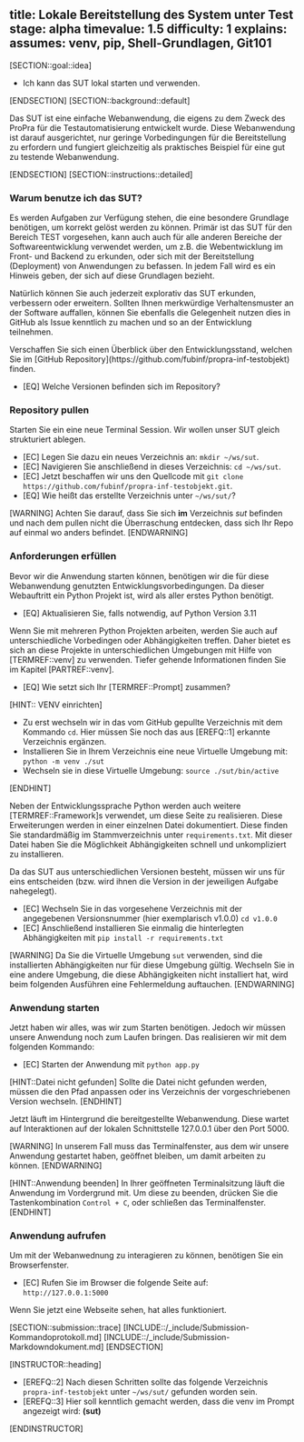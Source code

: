 title: Lokale Bereitstellung des System unter Test
stage: alpha
timevalue: 1.5
difficulty: 1
explains:
assumes: venv, pip, Shell-Grundlagen, Git101
---

[SECTION::goal::idea]

- Ich kann das SUT lokal starten und verwenden.

[ENDSECTION]
[SECTION::background::default]

Das SUT ist eine einfache Webanwendung, die eigens zu dem Zweck des ProPra für die
Testautomatisierung entwickelt wurde. Diese Webanwendung ist darauf ausgerichtet, nur geringe
Vorbedingungen für die Bereitstellung zu erfordern und fungiert gleichzeitig als praktisches
Beispiel für eine gut zu testende Webanwendung.

[ENDSECTION]
[SECTION::instructions::detailed]

### Warum benutze ich das SUT?

Es werden Aufgaben zur Verfügung stehen, die eine besondere Grundlage benötigen, um korrekt gelöst
werden zu können. Primär ist das SUT für den Bereich TEST vorgesehen, kann auch auch für alle
anderen Bereiche der Softwareentwicklung verwendet werden, um z.B. die Webentwicklung im Front- und
Backend zu erkunden, oder sich mit der Bereitstellung (Deployment) von Anwendungen zu befassen.
In jedem Fall wird es ein Hinweis geben, der sich auf diese Grundlagen bezieht.

Natürlich können Sie auch jederzeit explorativ das SUT erkunden, verbessern oder erweitern. Sollten
Ihnen merkwürdige Verhaltensmuster an der Software auffallen, können Sie ebenfalls die Gelegenheit
nutzen dies in GitHub als Issue kenntlich zu machen und so an der Entwicklung teilnehmen.

<replacement id=SUTCopyRepoLink>
Verschaffen Sie sich einen Überblick über den Entwicklungsstand, welchen Sie im
[GitHub Repository](https://github.com/fubinf/propra-inf-testobjekt) finden.
</replacement>

- [EQ] Welche Versionen befinden sich im Repository?

### Repository pullen

Starten Sie ein eine neue Terminal Session. Wir wollen unser SUT gleich strukturiert ablegen.

- [EC] Legen Sie dazu ein neues Verzeichnis an: `mkdir ~/ws/sut`.
- [EC] Navigieren Sie anschließend in dieses Verzeichnis: `cd ~/ws/sut`.
- [EC] Jetzt beschaffen wir uns den Quellcode mit `git clone https://github.com/fubinf/propra-inf-testobjekt.git`.
- [EQ] Wie heißt das erstellte Verzeichnis unter `~/ws/sut/`?

[WARNING]
Achten Sie darauf, dass Sie sich **im** Verzeichnis *sut* befinden und nach dem pullen nicht die
Überraschung entdecken, dass sich Ihr Repo auf einmal wo anders befindet.
[ENDWARNING]

### Anforderungen erfüllen

Bevor wir die Anwendung starten können, benötigen wir die für diese Webanwendung genutzten
Entwicklungsvorbedingungen. Da dieser Webauftritt ein Python Projekt ist, wird als aller erstes
Python benötigt.

- [EQ] Aktualisieren Sie, falls notwendig, auf Python Version 3.11

Wenn Sie mit mehreren Python Projekten arbeiten, werden Sie auch auf unterschiedliche Vorbedingen
oder Abhängigkeiten treffen. Daher bietet es sich an diese Projekte in unterschiedlichen Umgebungen
mit Hilfe von [TERMREF::venv] zu verwenden. Tiefer gehende Informationen finden Sie im Kapitel
[PARTREF::venv].

- [EQ] Wie setzt sich Ihr [TERMREF::Prompt] zusammen?

[HINT:: VENV einrichten]

- Zu erst wechseln wir in das vom GitHub gepullte Verzeichnis mit dem Kommando `cd`. Hier
  müssen Sie noch das aus [EREFQ::1] erkannte Verzeichnis ergänzen.
- Installieren Sie in Ihrem Verzeichnis eine neue Virtuelle Umgebung mit: `python -m venv ./sut`
- Wechseln sie in diese Virtuelle Umgebung: `source ./sut/bin/active`

[ENDHINT]

Neben der Entwicklungssprache Python werden auch weitere [TERMREF::Framework]s verwendet, um diese
Seite zu realisieren. Diese Erweiterungen werden in einer einzelnen Datei dokumentiert. Diese
finden Sie standardmäßig im Stammverzeichnis unter `requirements.txt`. Mit dieser Datei haben Sie
die Möglichkeit Abhängigkeiten schnell und unkompliziert zu installieren.

Da das SUT aus unterschiedlichen Versionen besteht, müssen wir uns für eins entscheiden (bzw. wird
ihnen die Version in der jeweiligen Aufgabe nahegelegt).

- [EC] Wechseln Sie in das vorgesehene Verzeichnis mit der angegebenen Versionsnummer (hier
  exemplarisch v1.0.0) `cd v1.0.0`
- [EC] Anschließend installieren Sie einmalig die hinterlegten Abhängigkeiten mit `pip install -r requirements.txt`

[WARNING]
Da Sie die Virtuelle Umgebung `sut` verwenden, sind die installierten Abhängigkeiten nur für diese
Umgebung gültig. Wechseln Sie in eine andere Umgebung, die diese Abhängigkeiten nicht installiert
hat, wird beim folgenden Ausführen eine Fehlermeldung auftauchen.
[ENDWARNING]

### Anwendung starten

Jetzt haben wir alles, was wir zum Starten benötigen. Jedoch wir müssen unsere Anwendung noch zum
Laufen bringen. Das realisieren wir mit dem folgenden Kommando:

- [EC] Starten der Anwendung mit `python app.py`

[HINT::Datei nicht gefunden]
Sollte die Datei nicht gefunden werden, müssen die den Pfad anpassen oder ins Verzeichnis der
vorgeschriebenen Version wechseln.
[ENDHINT]

Jetzt läuft im Hintergrund die bereitgestellte Webanwendung. Diese wartet auf Interaktionen auf der
lokalen Schnittstelle 127.0.0.1 über den Port 5000.

[WARNING]
In unserem Fall muss das Terminalfenster, aus dem wir unsere Anwendung gestartet haben, geöffnet
bleiben, um damit arbeiten zu können.
[ENDWARNING]

[HINT::Anwendung beenden]
In Ihrer geöffneten Terminalsitzung läuft die Anwendung im Vordergrund mit. Um diese zu beenden,
drücken Sie die Tastenkombination `Control + C`, oder schließen das Terminalfenster.
[ENDHINT]

### Anwendung aufrufen

Um mit der Webanwednung zu interagieren zu können, benötigen Sie ein Browserfenster.

- [EC] Rufen Sie im Browser die folgende Seite auf: `http://127.0.0.1:5000`

Wenn Sie jetzt eine Webseite sehen, hat alles funktioniert.

[SECTION::submission::trace]
[INCLUDE::/_include/Submission-Kommandoprotokoll.md]
[INCLUDE::/_include/Submission-Markdowndokument.md]
[ENDSECTION]

[INSTRUCTOR::heading]

- [EREFQ::2] Nach diesen Schritten sollte das folgende Verzeichnis `propra-inf-testobjekt` unter
  `~/ws/sut/` gefunden worden sein.
- [EREFQ::3] Hier soll kenntlich gemacht werden, dass die venv im Prompt angezeigt wird: **(sut)**

[ENDINSTRUCTOR]
